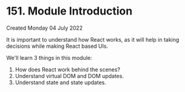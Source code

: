 # 151. Module Introduction
Created Monday 04 July 2022

It is important to understand how React works, as it will help in taking decisions while making React based UIs.

We'll learn 3 things in this module:
1. How does React work behind the scenes?
2. Understand virtual DOM and DOM updates.
3. Understand state and state updates.